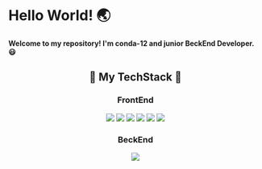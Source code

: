 
<h1>Hello World! 🌏</h1>
<p><b>Welcome to my repository! I'm conda-12 and junior BeckEnd Developer. 😃</b></p>
<h2 align="center">💪 My TechStack 💪</h2>
<h3 align="center">FrontEnd</h3>
<p align="center">
  <img src="https://img.shields.io/badge/HTML5-E34F26?style=for-the-badge&logo=HTML5&logoColor=white">
  <img src="https://img.shields.io/badge/CSS3-1572B6?style=for-the-badge&logo=CSS3&logoColor=white">
  <img src="https://img.shields.io/badge/JavaScrpit-F7DF1E?style=for-the-badge&logo=JavaScript&logoColor=white">
  <img src="https://img.shields.io/badge/BootStrap-7952B3?style=for-the-badge&logo=BootStrap&logoColor=white">
  <img src="https://img.shields.io/badge/JSP-FF7800?style=for-the-badge&logo=JAVA&logoColor=white">
  <img src="https://img.shields.io/badge/Thymeleaf-005F0F?style=for-the-badge&logo=Thymeleaf&logoColor=white">
</p>
<h3 align="center">BeckEnd</h3>
<p align="center">
  <img src="https://img.shields.io/badge/Spring Data JPA-6DB33F?style=for-the-badge&logo=Spring Data JPA&logoColor=white">
</p>
